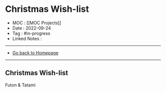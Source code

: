 # Christmas Wish-list
- MOC : [[MOC Projects]]
- Date : 2022-09-24
- Tag : #in-progress
- Linked Notes : 
-------------------
- [Go back to Homepage](https://misudashi.ga/)
-----

## Christmas Wish-list

Futon & Tatami